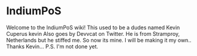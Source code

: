 # IndiumPoS
Welcome to the IndiumPoS wiki! This used to be a dudes named Kevin Cuperus kevin Also goes by Devvcat on Twitter. He is from Stramproy, Netherlands but he stiffed me. So now its mine. I will be making it my own.. Thanks Kevin... P.S. I'm not done yet.
